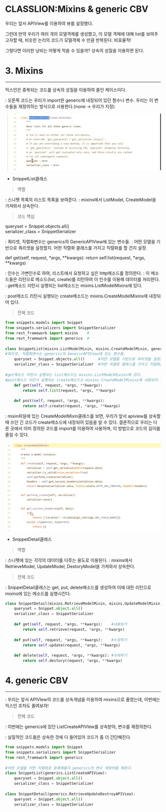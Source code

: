 # CLASSLION:Mixins & generic CBV

우리는 앞서 APIView를 이용하여 뷰를 설정했다.

그런데 만약 우리가 여러 개의 모델객체를 생성했고, 이 모델 객체에 대해 list를 보여주고자할 때, 비슷한 논리의 코드가 모델객체 수 만큼 반복된다. 비효율적!

그렇다면 이러한 낭비는 어떻게 막을 수 있을까? 상속의 성질을 이용하면 된다.

# 3. Mixins

---

믹스인은 중복되는 코드를 상속의 성질을 이용하여 줄인 케이스이다.

: 오른쪽 코드는 우리가 import한 generic에 내장되어 있던 함수나 변수.  우리는 이 변수들을 재정의하는 방식으로 사용한다.(none → 우리가 지정)

![CLASSLION%20Mixins%20generic%20CBV%20f8b2f7c2548b4f1997b56f9829777e45/_2019-08-22__10.35.57.png](CLASSLION%20Mixins%20generic%20CBV%20f8b2f7c2548b4f1997b56f9829777e45/_2019-08-22__10.35.57.png)

- SnippetList클래스

> 역할

: 스니펫 목록의 리스트 목록을 보여준다.
: mixins에서 ListModel, CreateModel을 가져와서 상속한다.

> 코드 핵심

queryset = Snippet.objects.all()     
serializer_class = SnippetSerializer 

: 쿼리셋, 직렬화변수는 generics의 GenericAPIView에 있는 변수들.
: 어떤 모델을 기반으로 쿼리셋을 설정할지. 어떤 직렬화 클래스를 가지고 직렬화를 할 건지 설정.    

def get(self, request, *args, **kwargs):
	return self.list(request, *args, **kwargs)

: 인수는 가변인수로 하여, 리스트에서 요청하고 싶은 http메소드를 정의한다.
: 이 메소드들은 리턴으로 메소드(list, create)를 리턴하여 이 인수를 이용해 데이터를 처리한다.
: get메소드 리턴시 실행되는 list메소드는 mixins.ListModelMixins에 있다.

: post메소드 리턴시 실행되는 create메소드는 mixins.CreateModelMixins에 내장되어 있다.

> 전체 코드

```python
from snippets.models import Snippet
from snippets.serializers import SnippetSerializer
from rest_framework import mixins    # 
from rest_framework import generics  #

class SnippetList(mixins.ListModelMixin, mixins.CreateModelMixin, generics.GenericAPIView):
#쿼리셋, 직렬화변수는 generics의 GenericAPIView에 있는 변수들.
	queryset = Snippet.objects.all()      #어떤 모델을 기반으로 쿼리셋을 설정할지.
	serializer_class = SnippetSerializer  #어떤 직렬화 클래스를 가지고 직렬화를 할 건지 설정.    

#get메소드 리턴시 실행되는 list메소드는 mixins.ListModelMixins에 있다.
#post메소드 리턴시 실행되는 create메소드는 mixins.CreateModelMixins에 내장되어 있다.
	def get(self, request, *args, **kwargs):
		return self.list(request, *args, **kwargs)
	
	def post(self, request, *args, **kwargs):
		return self.create(request, *args, **kwargs)
```

: mixin파일에 있는 CreateModelMixin클래스를 보면, 우리가 앞서 apiview를 상속할 때 쓰던 긴 코드가 create메소드에 내장되어 있음을 알 수 있다. 결론적으로 우리는 다른 곳에서 이미 정의된 코드를 import를 이용하여 사용하며, 이 방법으로 코드의 길이를 줄일 수 있다.

![CLASSLION%20Mixins%20generic%20CBV%20f8b2f7c2548b4f1997b56f9829777e45/_2019-08-22__10.47.56.png](CLASSLION%20Mixins%20generic%20CBV%20f8b2f7c2548b4f1997b56f9829777e45/_2019-08-22__10.47.56.png)

- SnippetDetail클래스

> 역할

: 스니펫에 있는 각각의 데이터를 다루는 용도로 이용된다. 
: mixins에서 RetrieveModel, UpdateModel, DestoryModel을 가져와서 상속한다.

> 전체 코드

: SnippetDetail클래스는 get, put, delete메소드를 생성하여 이에 대한 리턴으로 mixins에 있는 메소드를 실행시킨다.

```python
class SnippetDetail(mixins.RetrieveModelMixin, mixins.UpdateModelMixin, mixins.DestroyModelMixin, generic.GenericAPIView):
	queryset = Snippet.object.all()
	serializer_class = SnippetSerializer

	def get(self, request, *args, **kwargs):    #내용보기
		return self.retrieve(request, *args, **kwargs)

	def put(self, request, *args, **kwargs):    #수정하기
		return self.update(request, *args, **kwargs)

	def delete(self, request, *args, **kwargs): #삭제하기
		return self.destory(request, *args, **kwargs)
```

# 4. generic CBV

---

: 우리는 앞서 APIVIew의 코드를 상속개념을 이용하여 mixins으로 줄였는데, 이번에는 믹스인 조차도 줄여보자!

> 전체 코드

: 이번에는 generics에 있던 ListCreateAPIVIew를 상속받아, 변수를 재정의한다.

: 실질적인 코드들은 상속한 것에 다 들어있어 코드가 좀 더 간단해진다.

```python
from snippets.models import Snippet
from snippets.serializers import SnippetSerializer
from rest_framework import generics

#어떤 모델을 어떤 직렬화로 등록해줄지 generics의 변수 재정의를 해준다.
class SnippetList(generics.ListCreateAPIView):
	queryset = Snippet.object.all()
	serializer_class = SnippetSerializer

class SnippetDetail(generics.RetrieveUpdateDestroyAPIView):
	queryset = Snippet.object.all()
	serializer_class = SnippetSerializer

```